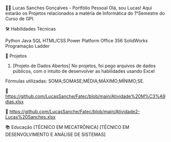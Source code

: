 👨‍💻 Lucas Sanches Gonçalves - Portfólio Pessoal
Olá, sou Lucas!
Aqui estarão os Projetos relacionados a matéria de Informática do 1°Semestre do Curso de GPI.



🛠️ Habilidades Técnicas

Python
Java
SQL
HTML/CSS
Power Platform
Office 356
SolidWorks
Programação Ladder



🌟 Projetos 
1. [Projeto de Dados Abertos]
No projetos, foi pego arquivos de dados públicos, com o intuito de desenvolver as habilidades usando Excel

Fórmulas utilizadas: SOMA;SOMASE;MÉDIA;MÁXIMO;MÍNIMO;SE.

🔗 https://github.com/LucasSanche/Fatec/blob/main/Atividade%20M%C3%A9dias.xlsx

🔗 https://github.com/LucasSanche/Fatec/blob/main/Atividade2-Lucas%20Sanches.xlsx



📚 Educação
[TÉCNICO EM MECATRÔNICA]
[TÉCNICO EM DESENVOLVIMENTO E ANÁLISE DE SISTEMAS]

